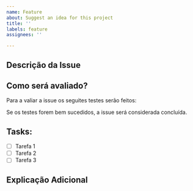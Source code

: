 ```yaml
---
name: Feature
about: Suggest an idea for this project
title: ''
labels: feature
assignees: ''

---
```


## Descrição da Issue
<!-- Describe the issue breafly, putting necessary information for executing it.-->

## Como será avaliado?
Para a valiar a issue os seguites testes serão feitos:

<!-- Inform how the issue will be tested -->

Se os testes forem bem sucedidos, a issue será considerada concluída.

## Tasks:
- [ ] Tarefa 1
- [ ] Tarefa 2
- [ ] Tarefa 3

## Explicação Adicional
<!-- Add any other context or screenshots about the feature request here. -->

<!-- ## Assignees
The issue must be assigned at least to one project contributor.
-->

<!-- ## Labels
The issue must be tagged with one or more adequate labels.
-->

